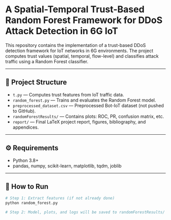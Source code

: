 # A Spatial-Temporal Trust-Based Random Forest Framework for DDoS Attack Detection in 6G IoT

This repository contains the implementation of a trust-based DDoS detection framework for IoT networks in 6G environments. The project computes trust values (spatial, temporal, flow-level) and classifies attack traffic using a Random Forest classifier.

---

## 📂 Project Structure

- `t.py` — Computes trust features from IoT traffic data.
- `random_forest.py` — Trains and evaluates the Random Forest model.
- `preprocessed_dataset.csv` — Preprocessed Bot-IoT dataset (not pushed to GitHub).
- `randomForestResults/` — Contains plots: ROC, PR, confusion matrix, etc.
- `report/` — Final LaTeX project report, figures, bibliography, and appendices.

---

## ⚙️ Requirements

- Python 3.8+
- pandas, numpy, scikit-learn, matplotlib, tqdm, joblib

---

## 🚀 How to Run

```bash
# Step 1: Extract features (if not already done)
python random_forest.py

# Step 2: Model, plots, and logs will be saved to randomForestResults/
